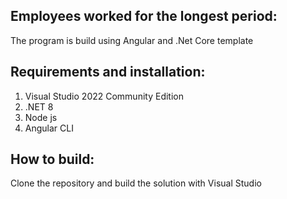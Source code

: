 ## Employees worked for the longest period:

The program is build using Angular and .Net Core template

## Requirements and installation:

1. Visual Studio 2022 Community Edition
2. .NET 8
3. Node js
4. Angular CLI

## How to build:

Clone the repository and build the solution with Visual Studio
